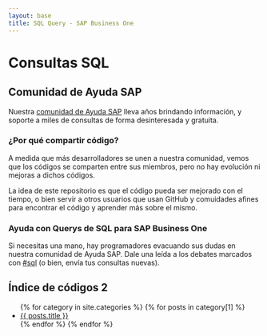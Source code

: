 ```yaml
---
layout: base
title: SQL Query - SAP Business One
---
```


# Consultas SQL

## Comunidad de Ayuda SAP
Nuestra [comunidad de Ayuda SAP](http://foros.consultoria-sap.com) lleva años brindando información, y soporte a miles de consultas de forma desinteresada y gratuita. 

### ¿Por qué compartir código?
A medida que más desarrolladores se unen a nuestra comunidad, vemos que los códigos se comparten entre sus miembros, pero no hay evolución ni mejoras a dichos códigos.

La idea de este repositorio es que el código pueda ser mejorado con el tiempo, o bien servir a otros usuarios que usan GitHub y comuidades afines para encontrar el código y aprender más sobre el mismo.

### Ayuda con Querys de SQL para SAP Business One
Si necesitas una mano, hay programadores evacuando sus dudas en nuestra comunidad de Ayuda SAP.
Dale una leída a los debates marcados con [#sql](http://foros.consultoria-sap.com/tags/sql) (o bien, envía tus consultas nuevas).

## Índice de códigos 2

<ul>      
{% for category in site.categories %}                           
{% for posts in category[1] %}                                                                                                                                     
<li><a class="post-link" href="{{ posts.url }}">{{ posts.title }}</a></li>                                                         
{% endfor %}                                                        
{% endfor %}
</ul>
